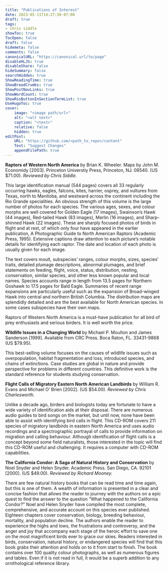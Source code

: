 ```yaml
---
title: "Publications of Interest"
date: 2023-05-11T14:27:58-07:00
draft: true
tags:
- chris siddle
showToc: true
TocOpen: false
draft: false
hidemeta: false
comments: false
canonicalURL: "https://canonical.url/to/page"
disableHLJS: true 
disableShare: false
hideSummary: false
searchHidden: true
ShowReadingTime: true
ShowBreadCrumbs: true
ShowPostNavLinks: true
ShowWordCount: true
ShowRssButtonInSectionTermList: true
UseHugoToc: true
cover:
    image: "<image path/url>" 
    alt: "<alt text>" 
    caption: "<text>" 
    relative: false
    hidden: true
editPost:
    URL: "https://github.com/<path_to_repo>/content"
    Text: "Suggest Changes" 
    appendFilePath: true 
---
```


**Raptors of Western North America** by Brian K. Wheeler. Maps by John M. Economidy [2003]. Princeton Universtiy Press, Princeton, NJ. 08540. (US $71.00). *Reviewed by Chris Siddle.*

This large identification manual (544 pages) covers all 33 regularly occurring hawks, eagles, falcons, kites, harrier, osprey, and vultures from Texas, north to Manitoba, and westward across the continent including the Rio Grande specialities. An obvious strength of this volume is the large number of photos for each species. The various ages, sexes, and colour morphs are well covered for Golden Eagle (17 images), Swainson’s Hawk (44 images), Red-tailed Hawk (83 images), Merlin (16 images), and Sharp-shinned Hawk (22 images). These are sharply focused photos of birds in flight and at rest, of which only four have appeared in the earlier publication, A Photographic Guide to North American Raptors (Academic Press, 1995). Extensive captions draw attention to each picture’s notable details for identifying each raptor. The date and location of each photo is usually given for each image. 

The text covers moult, subspecies’ ranges, colour morphs, sizes, species’ traits, detailed plumage descriptions, abnormal plumages, and brief statements on feeding, flight, voice, status, distribution, nesting, conservation, similar species, and other less known popular and local names. Species accounts range in length from 13.5 pages for Northern Goshawk to 17.5 pages for Bald Eagle. Summaries of recent range expansions are particularly useful such as the expansion of Broad-winged Hawk into central and northern British Columbia. The distribution maps are splendidly detailed and are the best available for North American species. In some cases subspecies have their own maps. 

Raptors of Western North America is a must-have publication for all bird of prey enthusiasts and serious birders. It is well worth the price. 

**Wildlife Issues in a Changing World** by Michael P. Moulton and James Sanderson [1999]. Available from CRC Press. Boca Raton, FL. 33431-9868 (US $79.95). 

This best-selling volume focuses on the causes of wildlife issues such as overpopulation, habitat fragmentation and loss, introduced species, and chains of extinctions. Case studies are global in nature and provide perspective for problems in different countries. This definitive work is the standard reference for students studying conservation. 

**Flight Calls of Migratory Eastern North American Landbirds** by William R. Evans and Michael O’ Brien [2002]. (US $54.00). *Reviewed by Chris Charlesworth.* 

Unlike a decade ago, birders and biologists today are fortunate to have a wide variety of identification aids at their disposal. There are numerous audio guides to bird songs on the market, but until now, none have been able to assist with identifying bird calls in flight. This CD-ROM covers 211 species of migratory landbirds in eastern North America and uses audio recordings and a spectrographic portrayal of calls to provide information on migration and calling behaviour. Although identification of flight calls is a concept beyond some field naturalists, those interested in the topic will find this CD-ROM useful and challenging. It requires a computer with CD-ROM capabilities. 

**The California Condor: A Saga of Natural History and Conservation** by Noel Snyder and Helen Snyder. Academic Press. San Diego, CA. 92101 [2000]. (US $49.00). *Reviewed by Richard Mooney.*

There are few natural history books that can be read time and time again, but this is one of them. A wealth of information is presented in a clear and concise fashion that allows the reader to journey with the authors on a epic quest to find the answer to the question “What happened to the California Condor?” Noel and Helen Snyder have compiled the most complete, comprehensive, and accurate account on this species ever published. Eighteen chapters cover conservation, biology, breeding behaviour, mortality, and population decline. The authors enable the reader to experience the highs and lows, the frustrations and controversy, and the anger and joy that accompany each stage of the heroic effort to save one on the most magnificent birds ever to grace our skies. Readers interested in birds, conservation, natural history, or endangered species will find that this book grabs their attention and holds on to it from start to finish. The book contains over 100 quality colour photographs, as well as numerous figures and tables. Even if it is not read in full, it would be a superb addition to any ornithological reference library.